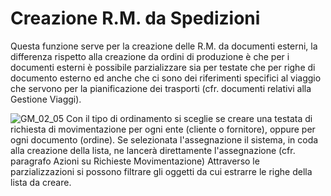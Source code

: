 # Creazione R.M. da Spedizioni
Questa funzione serve per la creazione delle R.M. da documenti esterni, la differenza rispetto alla creazione da ordini di produzione è che per i documenti esterni è possibile parzializzare sia per testate che per righe di documento esterno ed anche che ci sono dei riferimenti specifici al viaggio che servono per la pianificazione dei trasporti (cfr. documenti relativi alla Gestione Viaggi).

![GM_02_05](http://localhost:3000/immagini/MBDOC_OGG-P_V5RM01/GM_02_05.png)
Con il tipo di ordinamento si sceglie se creare una testata di richiesta di movimentazione per ogni ente (cliente o fornitore), oppure per ogni documento (ordine).
Se selezionata l'assegnazione il sistema, in coda alla creazione della lista, ne lancerà direttamente l'assegnazione (cfr. paragrafo Azioni su Richieste Movimentazione)
Attraverso le parzializzazioni si possono filtrare gli oggetti da cui estrarre le righe della lista da creare.
